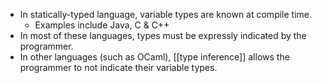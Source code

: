 - In statically-typed language, variable types are known at compile time.
    - Examples include Java, C & C++
- In most of these languages, types must be expressly indicated by the programmer.
- In other languages (such as OCaml), [[type inference]] allows the programmer to not indicate their variable types.
